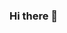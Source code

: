 ### Hi there 👋
<!-- [![GitHub Streak](https://github-readme-streak-stats.herokuapp.com/?user=dhkim1206&theme=tokyonight)](https://git.io/streak-stats)
<img src="https://raw.githubusercontent.com/dhkim1206/github-stats-transparent/output/generated/languages.svg" width="49.2%" /> -->
<!-- [![DoHyung's GitHub stats](https://github-readme-stats.vercel.app/api?username=dhkim1206&include_all_commits=true&theme=nord&hide_border=true&count_private=true)](https://github.com/dhkim1206/github-readme-stats) -->
<!--
**dhkim1206/dhkim1206** is a ✨ _special_ ✨ repository because its `README.md` (this file) appears on your GitHub profile.

Here are some ideas to get you started:

- 🔭 I’m currently working on ...
- 🌱 I’m currently learning ...
- 👯 I’m looking to collaborate on ...
- 🤔 I’m looking for help with ...
- 💬 Ask me about ...
- 📫 How to reach me: ...
- 😄 Pronouns: ...
- ⚡ Fun fact: ...
-->
